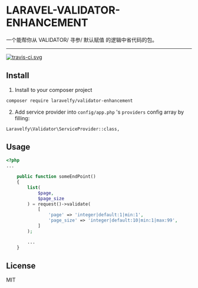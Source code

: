 # LARAVEL-VALIDATOR-ENHANCEMENT
一个能帮你从 VALIDATOR/ 寻参/ 默认赋值 的逻辑中省代码的包。

---
[![travis-ci.svg](https://img.shields.io/travis/laravelfy/validator-enhancement/master.svg?style=flat-square)](https://travis-ci.org/laravelfy/validator-enhancement)

## Install

1. Install to your composer project
```bash
composer require laravelfy/validator-enhancement
```

2. Add service provider into `config/app.php` 's `providers` config array by filling:
```
Laravelfy\Validator\ServiceProvider::class,
```

## Usage

```php
<?php
...

    public function someEndPoint()
    {
        list(
            $page,
            $page_size
        ) = request()->validate(
            [
                'page' => 'integer|default:1|min:1',
                'page_size' => 'integer|default:10|min:1|max:99',
            ]
        );

        ...
    }
```

## License

MIT